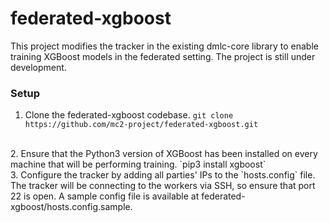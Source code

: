 # federated-xgboost
This project modifies the tracker in the existing dmlc-core library to enable training XGBoost models in the federated setting. The project is still under development.

### Setup
1. Clone the federated-xgboost codebase.
`git clone https://github.com/mc2-project/federated-xgboost.git` 
<br>
2. Ensure that the Python3 version of XGBoost has been installed on every machine that will be performing training.
`pip3 install xgboost`
<br>
3. Configure the tracker by adding all parties' IPs to the `hosts.config` file. The tracker will be connecting to the workers via SSH, so ensure that port 22 is open. A sample config file is available at federated-xgboost/hosts.config.sample.

